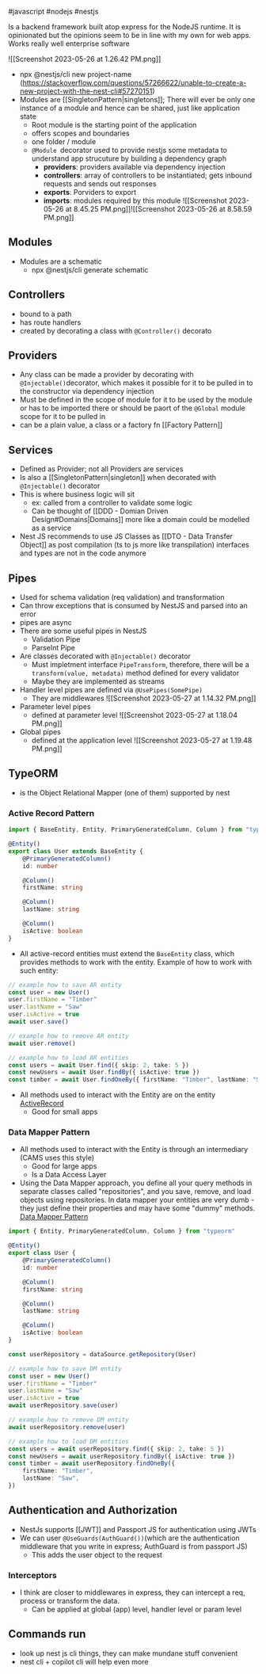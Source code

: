 #javascript #nodejs #nestjs

Is a backend framework built atop express for the NodeJS runtime. It is opinionated but the opinions seem to be in line with my own for web apps. Works really well enterprise software

![[Screenshot 2023-05-26 at 1.26.42 PM.png]]
- npx @nestjs/cli new project-name (https://stackoverflow.com/questions/57266622/unable-to-create-a-new-project-with-the-nest-cli#57270151)
- Modules are [[SingletonPattern|singletons]]; There will ever be only one instance of a module and hence can be shared, just like application state
	- Root module is the starting point of the application
	- offers scopes and boundaries
	- one folder / module
	- `@Module `decorator used to provide nestjs some metadata to understand app strucuture by building a dependency graph
		- **providers**: providers available via dependency injection
		- **controllers**: array of controllers to be instantiated; gets inbound requests and sends out responses
		- **exports**: Porviders to export
		- **imports**: modules required by this module
![[Screenshot 2023-05-26 at 8.45.25 PM.png]]![[Screenshot 2023-05-26 at 8.58.59 PM.png]]

## Modules

- Modules are a schematic
	- npx @nestjs/cli generate schematic

## Controllers

- bound to a path
- has route handlers
- created by decorating a class with `@Controller()` decorato

## Providers

- Any class can be made a provider by decorating with `@Injectable()`decorator, which makes it possible for it to be pulled in to the constructor via dependency injection
- Must be defined in the scope of module for it to be used by the module or has to be imported there or should be paort of the `@Global` module scope for it to be pulled in
- can be a plain value, a class or a factory fn [[Factory Pattern]]

## Services

- Defined as Provider; not all Providers are services
- Is also a [[SingletonPattern|singleton]] when decorated with `@Injectable()` decorator
- This is where business logic will sit
	- ex: called from a controller to validate some logic
	- Can be thought of [[DDD - Domian Driven Design#Domains|Domains]] more like a domain could be modelled as a service
- Nest JS recommends to use JS Classes as [[DTO - Data Transfer Object]] as post compilation (ts to js more like transpilation) interfaces and types are not in the code anymore

## Pipes

- Used for schema validation (req validation) and transformation
- Can throw exceptions that is consumed by NestJS and parsed into an error
- pipes are async
- There are some useful pipes in NestJS
	- Validation Pipe
	- ParseInt Pipe
- Are classes decorated with `@Injectable()` decorator
	- Must impletment interface `PipeTransform`, therefore, there will be a `transform(value, metadata)` method defined for every validator
	- Maybe they are implemented as streams
- Handler level pipes are defined via `@UsePipes(SomePipe)`
	- They are middlewares
![[Screenshot 2023-05-27 at 1.14.32 PM.png]]
- Parameter level pipes
	- defined at parameter level
![[Screenshot 2023-05-27 at 1.18.04 PM.png]]
- Global pipes
	- defined at the application level
![[Screenshot 2023-05-27 at 1.19.48 PM.png]]

## TypeORM

- is the Object Relational Mapper (one of them) supported by nest
### Active Record Pattern

```typescript
import { BaseEntity, Entity, PrimaryGeneratedColumn, Column } from "typeorm"

@Entity()
export class User extends BaseEntity {
    @PrimaryGeneratedColumn()
    id: number

    @Column()
    firstName: string

    @Column()
    lastName: string

    @Column()
    isActive: boolean
}
```

- All active-record entities must extend the `BaseEntity` class, which provides methods to work with the entity. Example of how to work with such entity:

```typescript
// example how to save AR entity
const user = new User()
user.firstName = "Timber"
user.lastName = "Saw"
user.isActive = true
await user.save()

// example how to remove AR entity
await user.remove()

// example how to load AR entities
const users = await User.find({ skip: 2, take: 5 })
const newUsers = await User.findBy({ isActive: true })
const timber = await User.findOneBy({ firstName: "Timber", lastName: "Saw" })
```

- All methods used to interact with the Entity are on the entity [ActiveRecord](https://en.wikipedia.org/wiki/Active_record_pattern)
	- Good for small apps

### Data Mapper Pattern

- All methods used to interact with the Entity is through an intermediary (CAMS uses this style)
	- Good for large apps
	- Is a Data Access Layer
- Using the Data Mapper approach, you define all your query methods in separate classes called "repositories", and you save, remove, and load objects using repositories. In data mapper your entities are very dumb - they just define their properties and may have some "dummy" methods. [Data Mapper Pattern](https://en.wikipedia.org/wiki/Data_mapper_pattern)

```typescript
import { Entity, PrimaryGeneratedColumn, Column } from "typeorm"

@Entity()
export class User {
    @PrimaryGeneratedColumn()
    id: number

    @Column()
    firstName: string

    @Column()
    lastName: string

    @Column()
    isActive: boolean
}
```

```typescript
const userRepository = dataSource.getRepository(User)

// example how to save DM entity
const user = new User()
user.firstName = "Timber"
user.lastName = "Saw"
user.isActive = true
await userRepository.save(user)

// example how to remove DM entity
await userRepository.remove(user)

// example how to load DM entities
const users = await userRepository.find({ skip: 2, take: 5 })
const newUsers = await userRepository.findBy({ isActive: true })
const timber = await userRepository.findOneBy({
    firstName: "Timber",
    lastName: "Saw",
})
```

## Authentication and Authorization

- NestJs supports [[JWT]] and Passport JS for authentication using JWTs
- We can user `@UseGuards(AuthGuard())`(which are the authentication middleware that you write in express; AuthGuard is from passport JS)
	- This adds the user object to the request

### Interceptors

- I think are closer to middlewares in express, they can intercept a req, process or transform the data.
	- Can be applied at global (app) level, handler level or param level

## Commands run
- look up nest js cli things, they can make mundane stuff convenient
- nest cli + copilot cli will help even more
